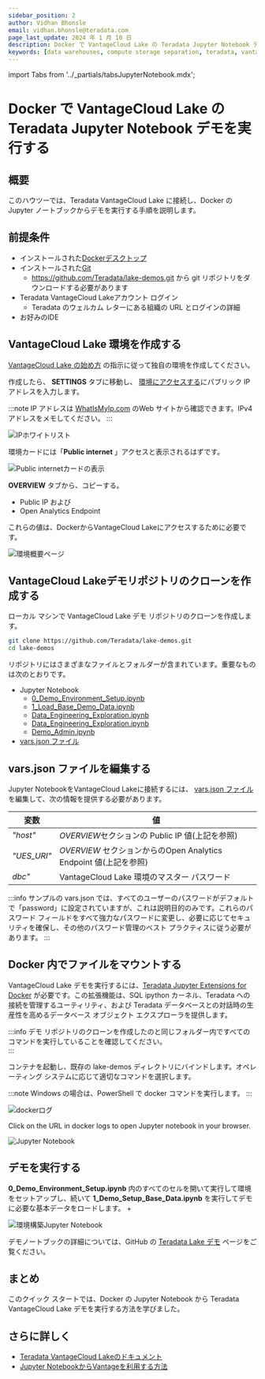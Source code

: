 ```yaml
---
sidebar_position: 2
author: Vidhan Bhonsle
email: vidhan.bhonsle@teradata.com
page_last_update: 2024 年 1 月 10 日
description: Docker で VantageCloud Lake の Teradata Jupyter Notebook デモを実行する
keywords: [data warehouses, compute storage separation, teradata, vantage, cloud data platform, business intelligence, enterprise analytics, jupyter, teradatasql, ipython-sql, docker, コンテナ, vantagecloud, vantagecloud lake, lake]
---
```


import Tabs from '../_partials/tabsJupyterNotebook.mdx';

# Docker で VantageCloud Lake の Teradata Jupyter Notebook デモを実行する

## 概要
このハウツーでは、Teradata VantageCloud Lake に接続し、Docker の Jupyter ノートブックからデモを実行する手順を説明します。 

## 前提条件
* インストールされた[Dockerデスクトップ](https://www.docker.com/products/docker-desktop)
* インストールされた[Git](https://git-scm.com/book/en/v2/Getting-Started-Installing-Git)
    * https://github.com/Teradata/lake-demos.git から git リポジトリをダウンロードする必要があります
* Teradata VantageCloud Lakeアカウント ログイン
    * Teradata のウェルカム レターにある組織の URL とログインの詳細
* お好みのIDE

## VantageCloud Lake 環境を作成する
 [VantageCloud Lake の始め方](./getting-started-with-vantagecloud-lake.md) の指示に従って独自の環境を作成してください。 

作成したら、 **SETTINGS** タブに移動し、 [環境にアクセスする](./getting-started-with-vantagecloud-lake.md#access-environment-from-public-internet)にパブリック IP アドレスを入力します。

:::note
IP アドレスは [WhatIsMyIp.com](https://www.whatismyip.com) のWeb サイトから確認できます。IPv4 アドレスをメモしてください。
:::

![IPホワイトリスト](./images/vantagecloud-lake-demo-jupyter-docker/lake_ip_addresses.png)

環境カードには「**Public internet** 」アクセスと表示されるはずです。

![Public internetカードの表示](./images/vantagecloud-lake-demo-jupyter-docker/lake_public_internet_cv.png)

**OVERVIEW** タブから、コピーする。

* Public IP および 
* Open Analytics Endpoint

これらの値は、DockerからVantageCloud Lakeにアクセスするために必要です。

![環境概要ページ](./images/vantagecloud-lake-demo-jupyter-docker/lake_overview_page.png)

## VantageCloud Lakeデモリポジトリのクローンを作成する
ローカル マシンで VantageCloud Lake デモ リポジトリのクローンを作成します。

``` bash
git clone https://github.com/Teradata/lake-demos.git
cd lake-demos
```

リポジトリにはさまざまなファイルとフォルダーが含まれています。重要なものは次のとおりです。

* Jupyter Notebook
    * [0_Demo_Environment_Setup.ipynb](https://github.com/Teradata/lake-demos/blob/main/0_Demo_Environment_Setup.ipynb)
    * [1_Load_Base_Demo_Data.ipynb](https://github.com/Teradata/lake-demos/blob/main/1_Load_Base_Demo_Data.ipynb)
    * [Data_Engineering_Exploration.ipynb](https://github.com/Teradata/lake-demos/blob/main/Data_Engineering_Exploration.ipynb)
    * [Data_Engineering_Exploration.ipynb](https://github.com/Teradata/lake-demos/blob/main/Data_Science_OAF.ipynb)
    * [Demo_Admin.ipynb](https://github.com/Teradata/lake-demos/blob/main/Demo_Admin.ipynb)
* [vars.json ファイル](https://github.com/Teradata/lake-demos/blob/main/vars.json)

## vars.json ファイルを編集する
Jupyter NotebookをVantageCloud Lakeに接続するには、 [vars.json ファイル](https://github.com/Teradata/lake-demos/blob/main/vars.json) を編集して、次の情報を提供する必要があります。


| **変数** | **値** |
|--------------|-----------|
| *"host"*     | *OVERVIEW*セクションの Public IP 値(上記を参照) |
| *"UES_URI"*  | *OVERVIEW* セクションからのOpen Analytics Endpoint 値(上記を参照) |
| *dbc"*      | VantageCloud Lake 環境のマスター パスワード |


:::info
サンプルの vars.json では、すべてのユーザーのパスワードがデフォルトで「password」に設定されていますが、これは説明目的のみです。これらのパスワード フィールドをすべて強力なパスワードに変更し、必要に応じてセキュリティを確保し、その他のパスワード管理のベスト プラクティスに従う必要があります。
:::

## Docker 内でファイルをマウントする
VantageCloud Lake デモを実行するには、[Teradata Jupyter Extensions for Docker](https://hub.docker.com/r/teradata/jupyterlab-extensions) が必要です。この拡張機能は、SQL ipython カーネル、Teradata への接続を管理するユーティリティ、および Teradata データベースとの対話時の生産性を高めるデータベース オブジェクト エクスプローラを提供します。  

:::info
デモ リポジトリのクローンを作成したのと同じフォルダー内ですべてのコマンドを実行していることを確認してください。   
:::

コンテナを起動し、既存の lake-demos ディレクトリにバインドします。オペレーティング システムに応じて適切なコマンドを選択します。

:::note
Windows の場合は、PowerShell で docker コマンドを実行します。
:::

<Tabs/>


![dockerログ](./images/vantagecloud-lake-demo-jupyter-docker/lake_docker_url.png)

Click on the URL in docker logs to open Jupyter notebook in your browser.

![Jupyter Notebook](./images/vantagecloud-lake-demo-jupyter-docker/lake_jupyter_notebook.png)

## デモを実行する
 **0_Demo_Environment_Setup.ipynb** 内のすべてのセルを開いて実行して環境をセットアップし、続いて **1_Demo_Setup_Base_Data.ipynb** を実行してデモに必要な基本データをロードします。 +

![環境構築Jupyter Notebook](./images/vantagecloud-lake-demo-jupyter-docker/lake_0_setup.png)

デモノートブックの詳細については、GitHub の [Teradata Lake デモ](https://github.com/Teradata/lake-demos) ページをご覧ください。

## まとめ

このクイック スタートでは、Docker の Jupyter Notebook から Teradata VantageCloud Lake デモを実行する方法を学びました。

## さらに詳しく

* [Teradata VantageCloud Lakeのドキュメント](https://docs.teradata.com/r/Teradata-VantageCloud-Lake/Getting-Started-First-Sign-On-by-Organization-Admin)
* [Jupyter NotebookからVantageを利用する方法](../analyze-data/jupyter.md)
